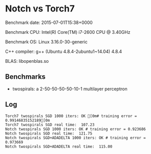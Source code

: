 Notch vs Torch7
===============

Benchmark date:   2015-07-01T15:38+0000

Benchmark CPU:    Intel(R) Core(TM) i7-2600 CPU @ 3.40GHz

Benchmark OS:     Linux 3.16.0-30-generic

C++ compiler:     g++ (Ubuntu 4.8.4-2ubuntu1~14.04) 4.8.4

BLAS:             libopenblas.so


Benchmarks
----------

 * twospirals: a 2-50-50-50-50-10-1 multilayer perceptron


Log
---

```
Torch7 twospirals SGD 1000 iters: OK [0m# training error = 0.99146835152189[0m	
Torch7 twospirals SGD real time:  107.23
Notch twospirals SGD 1000 iters: OK # training error = 0.923686
Notch twospirals SGD real time:  121.75
Notch twospirals SGD+ADADELTA 1000 iters: OK # training error = 0.973669
Notch twospirals SGD+ADADELTA real time:  115.00
```


